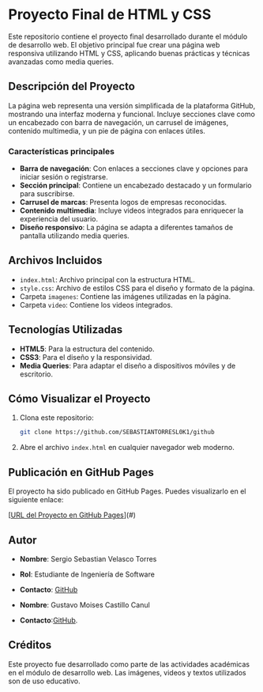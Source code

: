 # Proyecto Final de HTML y CSS

Este repositorio contiene el proyecto final desarrollado durante el módulo de desarrollo web. El objetivo principal fue crear una página web responsiva utilizando HTML y CSS, aplicando buenas prácticas y técnicas avanzadas como media queries.

## Descripción del Proyecto

La página web representa una versión simplificada de la plataforma GitHub, mostrando una interfaz moderna y funcional. Incluye secciones clave como un encabezado con barra de navegación, un carrusel de imágenes, contenido multimedia, y un pie de página con enlaces útiles.

### Características principales

- **Barra de navegación**: Con enlaces a secciones clave y opciones para iniciar sesión o registrarse.
- **Sección principal**: Contiene un encabezado destacado y un formulario para suscribirse.
- **Carrusel de marcas**: Presenta logos de empresas reconocidas.
- **Contenido multimedia**: Incluye videos integrados para enriquecer la experiencia del usuario.
- **Diseño responsivo**: La página se adapta a diferentes tamaños de pantalla utilizando media queries.

## Archivos Incluidos

- `index.html`: Archivo principal con la estructura HTML.
- `style.css`: Archivo de estilos CSS para el diseño y formato de la página.
- Carpeta `imagenes`: Contiene las imágenes utilizadas en la página.
- Carpeta `video`: Contiene los videos integrados.

## Tecnologías Utilizadas

- **HTML5**: Para la estructura del contenido.
- **CSS3**: Para el diseño y la responsividad.
- **Media Queries**: Para adaptar el diseño a dispositivos móviles y de escritorio.

## Cómo Visualizar el Proyecto

1. Clona este repositorio:
   ```bash
   git clone https://github.com/SEBASTIANTORRESL0K1/github
   ```
2. Abre el archivo `index.html` en cualquier navegador web moderno.

## Publicación en GitHub Pages

El proyecto ha sido publicado en GitHub Pages. Puedes visualizarlo en el siguiente enlace:

[[URL del Proyecto en GitHub Pages](https://sebastiantorresl0k1.github.io/github/)](#)

## Autor

- **Nombre**: Sergio Sebastian Velasco Torres
- **Rol**: Estudiante de Ingeniería de Software
- **Contacto**: [GitHub](https://github.com/SEBASTIANTORRESLOK1)

- **Nombre**: Gustavo Moises Castillo Canul
- **Contacto**:[GitHub](https://github.com/GustavoCastilloCanul).



## Créditos

Este proyecto fue desarrollado como parte de las actividades académicas en el módulo de desarrollo web. Las imágenes, videos y textos utilizados son de uso educativo.
